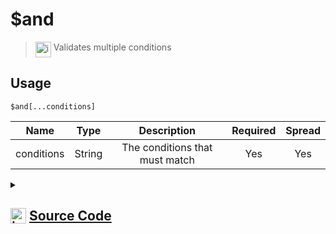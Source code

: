 # $and
> <img align="top" src="https://upload.wikimedia.org/wikipedia/commons/thumb/e/e4/Infobox_info_icon.svg/160px-Infobox_info_icon.svg.png?20150409153300" alt="image" width="25" height="auto"> Validates multiple conditions
## Usage
```
$and[...conditions]
```
| Name | Type | Description | Required | Spread
| :---: | :---: | :---: | :---: | :---: |
conditions | String | The conditions that must match | Yes | Yes
<details>
<summary>
    
## <img align="top" src="https://cdn4.iconfinder.com/data/icons/iconsimple-logotypes/512/github-512.png" alt="image" width="25" height="auto">  [Source Code](https://github.com/tryforge/ForgeScript-V2/blob/main/src/native/and.ts)
    
</summary>
    
```ts
import { ArgType, IExtendedCompiledFunctionConditionField, NativeFunction, Return } from "../structures"

export default new NativeFunction({
    name: "$and",
    version: "1.0.0",
    description: "Validates multiple conditions",
    unwrap: false,
    brackets: true,
    args: [
        {
            name: "conditions",
            rest: true,
            required: true,
            type: ArgType.String,
            condition: true,
            description: "The conditions that must match"
        }
    ],
    async execute(ctx) {
        for (let i = 0, len = this.data.fields!.length;i < len;i++) {
            const field = this.data.fields![i] as IExtendedCompiledFunctionConditionField
            const resolved = await this["resolveCondition"](ctx, field)
            if (!this["isValidReturnType"](resolved)) return resolved
            else if (!resolved.value) return Return.success(false) 
        }

        return Return.success(true)
    },
})
```
    
</details>